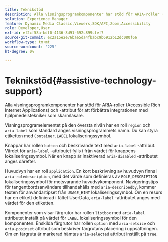 ```yaml
---
title: Teknikstöd
description: Alla visningsprogramkomponenter har stöd för ARIA-roller (Accessible Rich Internet Applications) och -attribut för att förbättra integrationen med hjälpmedelstekniker som skärmläsare.
solution: Experience Manager
feature: Dynamic Media Classic,Viewers,SDK/API,Zoom,Accessibility
role: Developer,User
exl-id: ef2cf58a-bdf0-4136-8d91-692c899cfef7
source-git-commit: ec2a15e2e76bae5da4fbabc9b6912b12dc080f66
workflow-type: tm+mt
source-wordcount: '225'
ht-degree: 0%

---
```


# Teknikstöd{#assistive-technology-support}

Alla visningsprogramkomponenter har stöd för ARIA-roller (Accessible Rich Internet Applications) och -attribut för att förbättra integrationen med hjälpmedelstekniker som skärmläsare.

Visningsprogramelementet på den översta nivån har en roll `region` och `aria-label` som standard anges visningsprogrammets namn. Du kan styra etiketten med `Container.LABEL` lokaliseringssymbol.

Knappar har rollen `button` och beskrivande text med `aria-label` -attribut. Värdet för `aria-label` -attributet fylls i från värdet för knappens lokaliseringssymbol. När en knapp är inaktiverad `aria-disabled` -attributet anges därefter.

Huvudvyn har en roll `application`. En kort beskrivning av huvudvyn finns i `aria-roledescription`, med det värde som definieras av `ROLE_DESCRIPTION` lokaliseringssymbol för motsvarande huvudvykomponent. Navigeringstips för tangentbordsanvändare tillhandahålls med `aria-describedby`, kommer texten för användartipset från `USAGE_HINT` lokaliseringssymbol. Om en resurs har en etikett definierad i fältet UserData, `aria-label` -attributet anges med värdet för den etiketten.

Komponenter som visar färgrutor har rollen `listbox` med `aria-label` attributet inställt på värdet för `LABEL` lokaliseringssymbol för den komponenten. Enskilda färgrutor har rollen `option` med `aria-setsize` och `aria-posinset` attribut som beskriver färgrutans placering i uppsättningen. Om en färgruta är markerad hämtas `aria-selected` attribut inställt på `true`.
